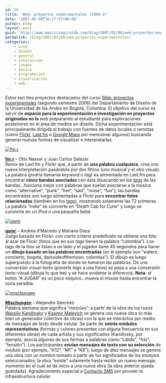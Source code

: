 ```yaml
---
id: 26
title: 'Web: proyectos experimentales (2006-2)'
date: '2007-02-08T16:17:57+00:00'
author: blog
layout: post
guid: 'http://www.mauriciogiraldo.com/blog/2007/02/08/web-proyectos-experimentales/'
permalink: /blog/2007/02/08/web-proyectos-experimentales/
categories:
    - arte
    - diseño
    - general
    - interacción
    - juegos
    - música
    - programación
    - visualización
    - web
---
```


Estos son tres proyectos destacados del curso [Web: proyectos experimentales](http://aeon.uniandes.edu.co/medios/cursos/dise3320-062/ "sitio web del curso") (segundo semestre 2006) del Departamento de Diseño de la Universidad de los Andes en Bogotá, Colombia. El objetivo del curso es servir de <span style="font-weight: bold;">espacio para la experimentación e investigación en proyectos originados en la </span>*web* preparando al estudiante para exploraciones posteriores en el área de medios en diseño. Dicha experimentación está principalmente dirigida al trabajo con fuentes de datos locales o remotas (como [Flickr](http://www.flickr.com/services/ "Flickr Services"), [Last.fm](http://www.last.fm/tools/feeds/ "Last.fm Data Feeds") o [Google Maps](http://www.google.com/apis/maps/ "Google Maps API") por mencionar algunos) buscando generar nuevas formas de visualizar o interpretarlas.

[![fm.r](//www.mauriciogiraldo.com/blog/wp-content/uploads/2007/02/fmr.jpg)](http://aeon.uniandes.edu.co/medios/cursos/dise3320-062/detalle.php?p_id=444&e_id=283)

[**fm.r**](http://aeon.uniandes.edu.co/medios/cursos/dise3320-062/detalle.php?p_id=444&e_id=283) – Otto Nassar y Juan Carlos Salazar  
*Remix* de Last.fm y Flickr que, a partir de **una palabra cualquiera**, crea una nueva interpretación pasándola por dos filtros (uno musical y el otro visual). La palabra (podrí­a llamarse *keyword* o *tag*) es alimentada en Last.fm para encontrar **cinco bandas asociadas** con esta (buscando en los [*tags*](http://www.last.fm/explore/ "tags populares en Last.fm") de las bandas…funciona mejor con palabras que suelan asociarse a la música como “alternative”, “punk”, “live”, “sad”, “noise”, “fun”); las bandas encontradas son luego alimentadas a Flickr para **encontrar fotos relacionadas** (también en los [*tags*](http://www.flickr.com/photos/tags/ "tags populares en Flickr")), mostrando solamente las 72 primeras. La palabra “indie” se convierte en “Death Cab for Cutie” y luego se convierte en un iPod o una pequeña bebé.

[![gamr](//www.mauriciogiraldo.com/blog/wp-content/uploads/2007/02/gamr.jpg)](http://aeon.uniandes.edu.co/medios/cursos/dise3320-062/detalle.php?p_id=438&e_id=283)

[**gamr**](http://aeon.uniandes.edu.co/medios/cursos/dise3320-062/detalle.php?p_id=438&e_id=283) – Andrea d’Macedo y Mariana Daza  
Juego basado en Flickr: con cierto criterio predefinido se obtiene una foto al azar de Flickr (fotos que en sus *tags* tienen la palabra “colombia”). Los tags de la foto se listan a un lado y el jugador tiene 45 segundos para hacer un **dibujo basado en las palabras encontradas** (en el ejemplo son “waters, concierto, bogotá, darksideofthemoon, colombia”). El dibujo es luego superpuesto a la fotografí­a de donde se tomaron las palabras. De una conversión visual-texto (ponerle *tags* a una fotos) se pasa a una conversión texto-visual (dibuje lo que lee) y se hace evidente la diferencia. **Nota**: el botón “A JUGAR” es un poco esquivo…mueva el *mouse* hasta encontrar la zona sensible.

[![mischungen](//www.mauriciogiraldo.com/blog/wp-content/uploads/2007/02/mischungen.jpg)](http://aeon.uniandes.edu.co/medios/cursos/dise3320-062/detalle.php?p_id=451&e_id=283)

[**Mischungen**](http://aeon.uniandes.edu.co/medios/cursos/dise3320-062/detalle.php?p_id=451&e_id=283) – Alejandro Sánchez  
Palabra alemana que significa “mezclas”: a partir de la obra de los rusos [Wassily Kandinsky](http://www.ibiblio.org/wm/paint/auth/kandinsky/ "Wassily Kandinsky en el WebMuseum") y [Kasimir Malevich](http://www.ibiblio.org/wm/paint/auth/malevich/ "Kasimir Malevich en el WebMuseum") se genera una nueva obra (o más bien un generador colectivo de obras) con la que se interactúa por medio de mensajes de texto desde celular. Se parte de **veinte módulos representativos** (formas y colores presentes con alguna frecuencia en sus diferentes obras) de cada artista y sus significados (Kandinsky, por ejemplo, asocia algunas de sus formas a palabras como “cálido”, “frí­o”, “tensión”). Los participantes **enví­an mensajes de texto con su selección** de módulo (por ejemplo, “K12”, “M1” o “K8”); luego de diez mensajes se genera una obra con un nombre tomado a partir de los significados de los módulos seleccionados; la obra “existe” solamente hasta recibir un nuevo mensaje, momento en el cual se da inicio a una nueva obra (la obra anterior queda guardada). Agradecimiento especial a [Contacto SMS](http://www.contactosms.com.co/ "sitio web Contacto SMS") por proveer la infraestructura celular.